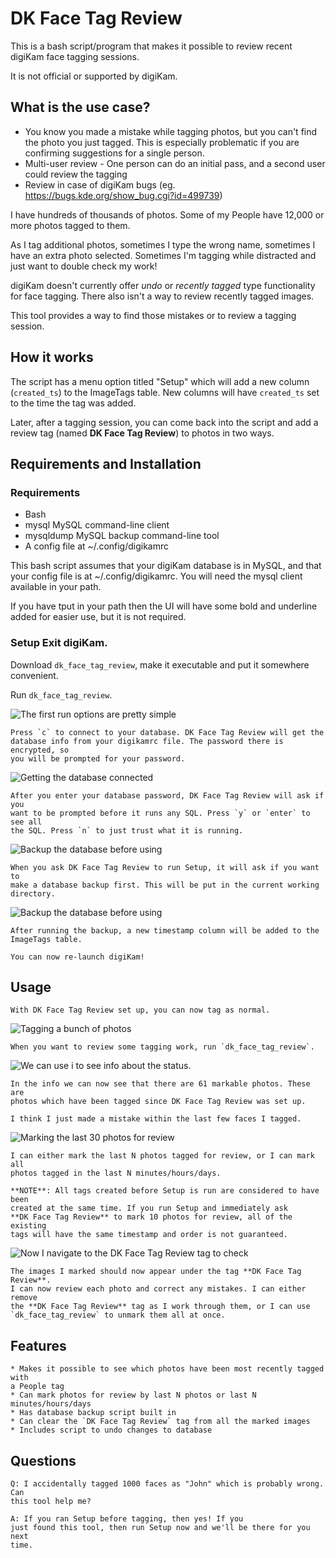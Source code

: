 DK Face Tag Review
==================

This is a bash script/program that makes it possible to review recent digiKam
face tagging sessions. 

It is not official or supported by digiKam. 

What is the use case?
---------------------

* You know you made a mistake while tagging photos, but you can't find the photo
you just tagged. This is especially problematic if you are confirming suggestions
for a single person.
* Multi-user review - One person can do an initial pass, and a second user could
review the tagging
* Review in case of digiKam bugs (eg. https://bugs.kde.org/show_bug.cgi?id=499739)


I have hundreds of thousands of photos. Some of my People have 12,000 or more
photos tagged to them. 

As I tag additional photos, sometimes I type the wrong name, sometimes I have an
extra photo selected. Sometimes I'm tagging while distracted and just want to
double check my work!

digiKam doesn't currently offer *undo* or *recently tagged* type functionality
for face tagging. There also isn't a way to review recently tagged images.

This tool provides a way to find those mistakes or to review a tagging session. 


How it works
------------

The script has a menu option titled "Setup" which will add a new column
(`created_ts`) to the ImageTags table. New columns will have `created_ts` set to
the time the tag was added. 

Later, after a tagging session, you can come back into the script and add a
review tag (named **DK Face Tag Review**) to photos in two ways. 


Requirements and Installation 
-----------------------------

### Requirements

* Bash
* mysql MySQL command-line client
* mysqldump MySQL backup command-line tool
* A config file at ~/.config/digikamrc

This bash script assumes that your digiKam database is in MySQL, and that your
config file is at ~/.config/digikamrc. You will need the mysql client available
in your path. 

If you have tput in your path then the UI will have some bold and underline
added for easier use, but it is not required.

### Setup Exit digiKam. 

Download `dk_face_tag_review`, make it executable and put it somewhere convenient. 

Run `dk_face_tag_review`.

![The first run options are pretty simple](img/first_run.png)

    Press `c` to connect to your database. DK Face Tag Review will get the
    database info from your digikamrc file. The password there is encrypted, so
    you will be prompted for your password. 

![Getting the database connected](img/first_run_2.png)

    After you enter your database password, DK Face Tag Review will ask if you
    want to be prompted before it runs any SQL. Press `y` or `enter` to see all
    the SQL. Press `n` to just trust what it is running. 


![Backup the database before using](img/first_run_3.png)

    When you ask DK Face Tag Review to run Setup, it will ask if you want to
    make a database backup first. This will be put in the current working
    directory. 

![Backup the database before using](img/first_run_3.png)

    After running the backup, a new timestamp column will be added to the
    ImageTags table.  

    You can now re-launch digiKam!

Usage
-----

    With DK Face Tag Review set up, you can now tag as normal. 

![Tagging a bunch of photos](img/tagging.png)

    When you want to review some tagging work, run `dk_face_tag_review`. 

![We can use `i` to see info about the status.](img/info.png)

    In the info we can now see that there are 61 markable photos. These are
    photos which have been tagged since DK Face Tag Review was set up. 

    I think I just made a mistake within the last few faces I tagged. 

![Marking the last 30 photos for review](img/last_n.png)

    I can either mark the last N photos tagged for review, or I can mark all
    photos tagged in the last N minutes/hours/days.

    **NOTE**: All tags created before Setup is run are considered to have been
    created at the same time. If you run Setup and immediately ask
    **DK Face Tag Review** to mark 10 photos for review, all of the existing
    tags will have the same timestamp and order is not guaranteed.

![Now I navigate to the DK Face Tag Review tag to check](img/reviewing.png)

    The images I marked should now appear under the tag **DK Face Tag Review**.
    I can now review each photo and correct any mistakes. I can either remove
    the **DK Face Tag Review** tag as I work through them, or I can use
    `dk_face_tag_review` to unmark them all at once. 


Features
--------

    * Makes it possible to see which photos have been most recently tagged with
    a People tag
    * Can mark photos for review by last N photos or last N minutes/hours/days
    * Has database backup script built in
    * Can clear the `DK Face Tag Review` tag from all the marked images
    * Includes script to undo changes to database

Questions
---------

    Q: I accidentally tagged 1000 faces as "John" which is probably wrong. Can
    this tool help me?  

    A: If you ran Setup before tagging, then yes! If you
    just found this tool, then run Setup now and we'll be there for you next
    time. 
